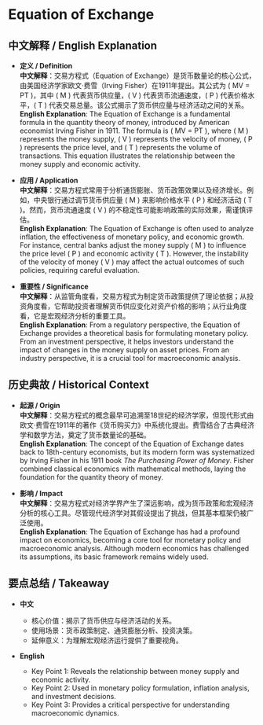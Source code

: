 # Equation of Exchange

## 中文解释 / English Explanation

* **定义 / Definition**  
  **中文解释**：交易方程式（Equation of Exchange）是货币数量论的核心公式，由美国经济学家欧文·费雪（Irving Fisher）在1911年提出。其公式为 \( MV = PT \)，其中 \( M \) 代表货币供应量，\( V \) 代表货币流通速度，\( P \) 代表价格水平，\( T \) 代表交易总量。该公式揭示了货币供应量与经济活动之间的关系。  
  **English Explanation**: The Equation of Exchange is a fundamental formula in the quantity theory of money, introduced by American economist Irving Fisher in 1911. The formula is \( MV = PT \), where \( M \) represents the money supply, \( V \) represents the velocity of money, \( P \) represents the price level, and \( T \) represents the volume of transactions. This equation illustrates the relationship between the money supply and economic activity.

* **应用 / Application**  
  **中文解释**：交易方程式常用于分析通货膨胀、货币政策效果以及经济增长。例如，中央银行通过调节货币供应量 \( M \) 来影响价格水平 \( P \) 和经济活动 \( T \)。然而，货币流通速度 \( V \) 的不稳定性可能影响政策的实际效果，需谨慎评估。  
  **English Explanation**: The Equation of Exchange is often used to analyze inflation, the effectiveness of monetary policy, and economic growth. For instance, central banks adjust the money supply \( M \) to influence the price level \( P \) and economic activity \( T \). However, the instability of the velocity of money \( V \) may affect the actual outcomes of such policies, requiring careful evaluation.

* **重要性 / Significance**  
  **中文解释**：从监管角度看，交易方程式为制定货币政策提供了理论依据；从投资角度看，它帮助投资者理解货币供应变化对资产价格的影响；从行业角度看，它是宏观经济分析的重要工具。  
  **English Explanation**: From a regulatory perspective, the Equation of Exchange provides a theoretical basis for formulating monetary policy. From an investment perspective, it helps investors understand the impact of changes in the money supply on asset prices. From an industry perspective, it is a crucial tool for macroeconomic analysis.

## 历史典故 / Historical Context

* **起源 / Origin**  
  **中文解释**：交易方程式的概念最早可追溯至18世纪的经济学家，但现代形式由欧文·费雪在1911年的著作《货币购买力》中系统化提出。费雪结合了古典经济学和数学方法，奠定了货币数量论的基础。  
  **English Explanation**: The concept of the Equation of Exchange dates back to 18th-century economists, but its modern form was systematized by Irving Fisher in his 1911 book *The Purchasing Power of Money*. Fisher combined classical economics with mathematical methods, laying the foundation for the quantity theory of money.

* **影响 / Impact**  
  **中文解释**：交易方程式对经济学界产生了深远影响，成为货币政策和宏观经济分析的核心工具。尽管现代经济学对其假设提出了挑战，但其基本框架仍被广泛使用。  
  **English Explanation**: The Equation of Exchange has had a profound impact on economics, becoming a core tool for monetary policy and macroeconomic analysis. Although modern economics has challenged its assumptions, its basic framework remains widely used.

## 要点总结 / Takeaway

* **中文**  
  - 核心价值：揭示了货币供应与经济活动的关系。  
  - 使用场景：货币政策制定、通货膨胀分析、投资决策。  
  - 延伸意义：为理解宏观经济运行提供了重要视角。

* **English**  
  - Key Point 1: Reveals the relationship between money supply and economic activity.  
  - Key Point 2: Used in monetary policy formulation, inflation analysis, and investment decisions.  
  - Key Point 3: Provides a critical perspective for understanding macroeconomic dynamics.